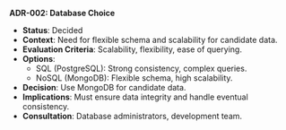  **ADR-002: Database Choice**
   - **Status**: Decided
   - **Context**: Need for flexible schema and scalability for candidate data.
   - **Evaluation Criteria**: Scalability, flexibility, ease of querying.
   - **Options**:
     - SQL (PostgreSQL): Strong consistency, complex queries.
     - NoSQL (MongoDB): Flexible schema, high scalability.
   - **Decision**: Use MongoDB for candidate data.
   - **Implications**: Must ensure data integrity and handle eventual consistency.
   - **Consultation**: Database administrators, development team.

